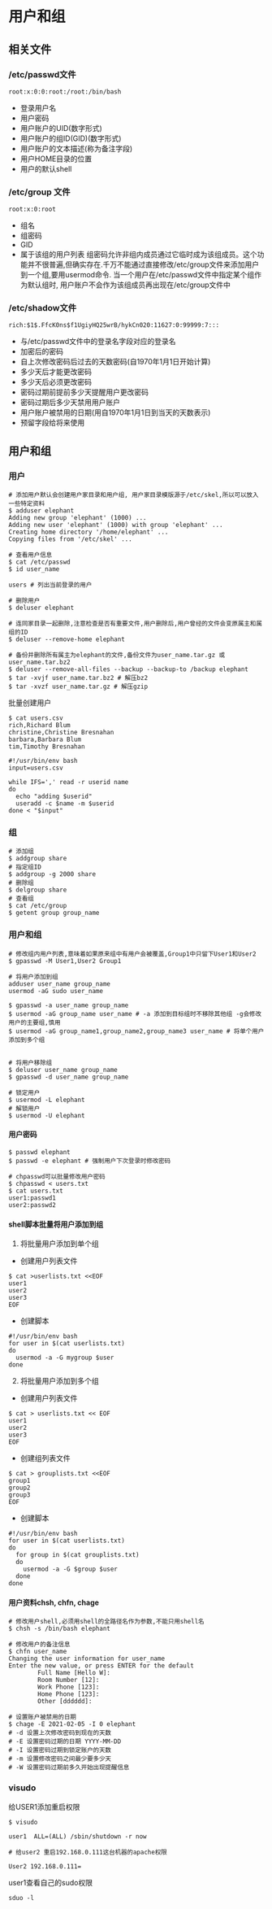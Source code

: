 # 用户和组

## 相关文件
### /etc/passwd文件
```
root:x:0:0:root:/root:/bin/bash
```
* 登录用户名
* 用户密码
* 用户账户的UID(数字形式)
* 用户账户的组ID(GID)(数字形式) 
* 用户账户的文本描述(称为备注字段) 
* 用户HOME目录的位置
* 用户的默认shell

### /etc/group 文件

```shell
root:x:0:root
```
* 组名
* 组密码
* GID
* 属于该组的用户列表
组密码允许非组内成员通过它临时成为该组成员。这个功能并不很普遍,但确实存在.千万不能通过直接修改/etc/group文件来添加用户到一个组,要用usermod命令.
当一个用户在/etc/passwd文件中指定某个组作为默认组时, 用户账户不会作为该组成员再出现在/etc/group文件中

### /etc/shadow文件
```
rich:$1$.FfcK0ns$f1UgiyHQ25wrB/hykCn020:11627:0:99999:7:::
```
* 与/etc/passwd文件中的登录名字段对应的登录名
* 加密后的密码
* 自上次修改密码后过去的天数密码(自1970年1月1日开始计算) 
* 多少天后才能更改密码
* 多少天后必须更改密码
* 密码过期前提前多少天提醒用户更改密码
* 密码过期后多少天禁用用户账户
* 用户账户被禁用的日期(用自1970年1月1日到当天的天数表示) 
* 预留字段给将来使用

## 用户和组

### 用户

```shell
# 添加用户默认会创建用户家目录和用户组, 用户家目录模版源于/etc/skel,所以可以放入一些特定资料
$ adduser elephant 
Adding new group 'elephant' (1000) ...
Adding new user 'elephant' (1000) with group 'elephant' ...
Creating home directory '/home/elephant' ...
Copying files from '/etc/skel' ...

# 查看用户信息
$ cat /etc/passwd
$ id user_name

users # 列出当前登录的用户

# 删除用户
$ deluser elephant

# 连同家目录一起删除,注意检查是否有重要文件,用户删除后,用户曾经的文件会变原属主和属组的ID
$ deluser --remove-home elephant

# 备份并删除所有属主为elephant的文件,备份文件为user_name.tar.gz 或 user_name.tar.bz2
$ deluser --remove-all-files --backup --backup-to /backup elephant
$ tar -xvjf user_name.tar.bz2 # 解压bz2
$ tar -xvzf user_name.tar.gz # 解压gzip

```

批量创建用户

```shell
$ cat users.csv
rich,Richard Blum 
christine,Christine Bresnahan 
barbara,Barbara Blum 
tim,Timothy Bresnahan

#!/usr/bin/env bash
input=users.csv

while IFS=',' read -r userid name
do
  echo "adding $userid"
  useradd -c $name -m $userid
done < "$input"
```

### 组
```shell
# 添加组
$ addgroup share
# 指定组ID
$ addgroup -g 2000 share
# 删除组
$ delgroup share
# 查看组
$ cat /etc/group
$ getent group group_name
```

### 用户和组
```shell
# 修改组内用户列表,意味着如果原来组中有用户会被覆盖,Group1中只留下User1和User2
$ gpasswd -M User1,User2 Group1

# 将用户添加到组
adduser user_name group_name
usermod -aG sudo user_name

$ gpasswd -a user_name group_name
$ usermod -aG group_name user_name # -a 添加到目标组时不移除其他组 -g会修改用户的主要组,慎用
$ usermod -aG group_name1,group_name2,group_name3 user_name # 将单个用户添加到多个组


# 将用户移除组
$ deluser user_name group_name
$ gpasswd -d user_name group_name

# 锁定用户
$ usermod -L elephant
# 解锁用户
$ usermod -U elephant
```

#### 用户密码
```shell
$ passwd elephant
$ passwd -e elephant # 强制用户下次登录时修改密码

# chpasswd可以批量修改用户密码
$ chpasswd < users.txt
$ cat users.txt
user1:passwd1
user2:passwd2
```

#### shell脚本批量将用户添加到组
1. 将批量用户添加到单个组
  * 创建用户列表文件
```shell
$ cat >userlists.txt <<EOF
user1
user2
user3
EOF
```
* 创建脚本
```shell
#!/usr/bin/env bash
for user in $(cat userlists.txt)
do
  usermod -a -G mygroup $user
done
```

2. 将批量用户添加到多个组
* 创建用户列表文件
```shell
$ cat > userlists.txt << EOF
user1
user2
user3
EOF
```
* 创建组列表文件
```shell
$ cat > grouplists.txt <<EOF
group1
group2
group3
EOF
```
* 创建脚本
```shell
#!/usr/bin/env bash
for user in $(cat userlists.txt)
do
  for group in $(cat grouplists.txt)
  do
    usermod -a -G $group $user
  done
done
```

#### 用户资料chsh, chfn, chage
```shell
# 修改用户shell,必须用shell的全路径名作为参数,不能只用shell名
$ chsh -s /bin/bash elephant

# 修改用户的备注信息
$ chfn user_name
Changing the user information for user_name
Enter the new value, or press ENTER for the default
        Full Name [Hello W]: 
        Room Number [12]: 
        Work Phone [123]: 
        Home Phone [123]: 
        Other [dddddd]:

# 设置账户被禁用的日期
$ chage -E 2021-02-05 -I 0 elephant
# -d 设置上次修改密码到现在的天数
# -E 设置密码过期的日期 YYYY-MM-DD
# -I 设置密码过期到锁定账户的天数
# -m 设置修改密码之间最少要多少天
# -W 设置密码过期前多久开始出现提醒信息
```

### visudo

给USER1添加重启权限
```shell
$ visudo

user1  ALL=(ALL) /sbin/shutdown -r now

# 给user2 重启192.168.0.111这台机器的apache权限

User2 192.168.0.111=
```

user1查看自己的sudo权限
```shell
sduo -l
```



